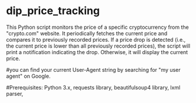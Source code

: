 # dip_price_tracking



This Python script monitors the price of a specific cryptocurrency from the "crypto.com" website. It periodically fetches the current price and compares it to previously recorded prices. If a price drop is detected (i.e., the current price is lower than all previously recorded prices), the script will print a notification indicating the drop. Otherwise, it will display the current price.

#you can find your current User-Agent string by searching for "my user agent" on Google.

#Prerequisites:
Python 3.x,
requests library,
beautifulsoup4 library,
lxml parser,


